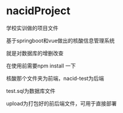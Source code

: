 # nacidProject

学校实训做的项目文件

基于springboot和vue做出的核酸信息管理系统

就是对数据库的增删改查

在使用前需要npm install 一下

核酸那个文件夹为前端，nacid-test为后端

test.sql为数据库文件

upload为打包好的前后端文件，可用于直接部署




